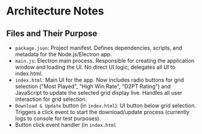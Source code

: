 # Architecture Notes

## Files and Their Purpose

- `package.json`: Project manifest. Defines dependencies, scripts, and metadata for the Node.js/Electron app.
- `main.js`: Electron main process. Responsible for creating the application window and loading the UI. No direct UI logic; delegates all UI to index.html.
- `index.html`: Main UI for the app. Now includes radio buttons for grid selection ("Most Played", "High Win Rate", "D2PT Rating") and JavaScript to update the selected grid display live. Handles all user interaction for grid selection.
- `Download & Update` button (in `index.html`): UI button below grid selection. Triggers a click event to start the download/update process (currently logs to console for test purposes).
- Button click event handler (in `index.html` <script>): Handles the button click and logs a message to the console. Will later be extended to trigger the actual download/update logic.
- `status-area` (in `index.html`): UI area below the Download & Update button. Displays notifications and operation results to the user. Updated via JavaScript using the `showStatus` function.
- `showStatus` function (in `index.html` <script>): Handles displaying messages in the status area, including color and auto-clear logic. Used for user feedback on operations.
- `steamid-config-section` (in `index.html`): UI section below the status area. Displays the user's SteamID and Dota 2 config folder path. Initially uses test values, to be replaced by real detection logic in later steps.
- `steamid-value` and `config-path-value` (in `index.html`): `<span>` elements within the new section that show the SteamID and config path. Their content is set via JavaScript.
- Test value assignment (in `index.html` <script>): JavaScript code that sets the content of the above spans to test values for Step 5. This will later be replaced with actual detection logic.
- `Select Config Folder` button (in `index.html`): UI button below the config path display. Allows the user to manually select the Dota 2 config folder if automatic detection is incorrect or fails.
- Button click event handler (in `index.html` <script>): Uses Electron's `ipcRenderer` to invoke the 'select-config-folder' IPC channel, requesting the main process to open a folder selection dialog. Updates the config path display and shows a status message when a folder is selected.
- `ipcMain.handle('select-config-folder', ...)` (in `main.js`): Handles the IPC request from the renderer. Opens a native folder selection dialog using Electron's `dialog` module and returns the selected folder path to the renderer process.
- `scheduling-section` (in `index.html`): UI section for scheduling weekly updates. Includes a day-of-week dropdown, time picker, "Schedule Weekly Update" button, "Remove/Modify Schedule" button, and a display for the current schedule status. Handles user input for scheduling and removal of weekly update tasks.
- Scheduling logic (in `index.html` <script>): JavaScript code that listens for scheduling/removal actions, updates the UI state, and communicates with the main process via IPC.
- `ipcMain.handle('schedule-weekly-update', ...)` and `ipcMain.handle('remove-weekly-schedule', ...)` (in `main.js`): IPC handlers that receive scheduling/removal requests from the renderer. Currently simulate scheduling/removal and return success. Will be extended in later phases to integrate with Windows Task Scheduler.
- `puppeteer` (Node.js dependency): Used in the main process to launch a headless browser for scraping JavaScript-rendered content from dota2protracker.com/meta-hero-grids. Ensures download links are reliably found even if rendered client-side.
- `download-grid-json` (IPC handler in `main.js`): Handles requests from the renderer to fetch the latest grid JSON for the selected type. Uses Puppeteer to scrape the page, finds the correct download link by matching the mode query parameter, downloads the JSON, and returns it to the renderer.
- Status message logic (in `index.html`): The `showStatus` function now displays persistent success/failure messages in the status area, improving user feedback and testability.

**File Purposes (Phase 8 additions):**
- `main.js`: Contains the Electron main process, IPC handlers, and Puppeteer-based scraping logic for grid downloads.
- `index.html`: Main UI, including grid selection, download button, and persistent status area for user feedback.
- `package.json`: Now includes Puppeteer as a dependency for headless browser automation.

**File Purposes (Phase 9 additions):**
- `user-settings.json`: Stores user preferences, including the selected SteamID, in Electron's user data directory (`AppData/Roaming/d2pt-meta-hero-grid-updater/`).
- `main.js`: Now includes logic to scan for SteamIDs, prompt the user if multiple are found, persist the selection, and allow flushing settings via a command-line argument (`--flush`).
- `index.html`: UI now includes a "Change SteamID" button to let the user re-select their SteamID at any time. The UI updates to reflect the current SteamID and config path.
- **Settings Reset:** Running the app with `--flush` deletes `user-settings.json`, resetting all persisted user settings and requiring the user to select a SteamID again on next launch.

**File Purposes (Phase 10 additions):**
- `user-settings.json`: Now also stores the manually selected config path as `manualConfigPath`. If set, this path is used for all config operations and displayed in the UI with a '(manual)' indicator.
- `main.js`: When the user selects a config folder, the path is persisted in `user-settings.json`. On app launch, if `manualConfigPath` is set, it is returned by the `get-steamid-and-config-path` IPC handler and used in place of the SteamID-based path. An IPC handler to clear the manual path is also present for future UX improvements.
- `index.html`: When the user selects a config folder, the UI updates and the path is persisted. On launch, the UI displays the manual path if set, or the auto-detected path otherwise. The config path display shows '(manual)' if the manual path is active.

**File Purposes (Phase 11 additions):**
- `main.js`: Now includes an IPC handler (`backup-hero-grid`) that checks for an existing hero_grid_config.json in the config folder and renames it to hero_grid_config_backup.json before any update. On first run, it shows a warning dialog (unless in silent mode) and persists a flag in user-settings.json to avoid repeat warnings. This ensures user data safety and clear communication.
- `index.html`: The renderer now calls the backup-hero-grid IPC handler before downloading the new grid. Status messages are shown for backup and download steps, ensuring the user is informed of each operation.
- `user-settings.json`: Now also stores a flag (`backupWarningShown`) to track if the first-run backup warning has been shown, preventing repeated dialogs.

**Phase 11 Flow:**
1. User clicks "Download & Update".
2. Renderer fetches the config path via IPC.
3. Renderer calls `backup-hero-grid` via IPC. If a grid exists, it is backed up and a warning is shown on first run.
4. Only after backup (or if no grid exists), the renderer proceeds to download the new grid.
5. Status messages are shown for each step, improving transparency and UX.

---
